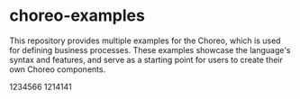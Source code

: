 # choreo-examples

This repository provides multiple examples for the Choreo, which is used for defining business processes. These examples
showcase the language's syntax and features, and serve as a starting point for users to create their own Choreo components.

1234566
1214141
